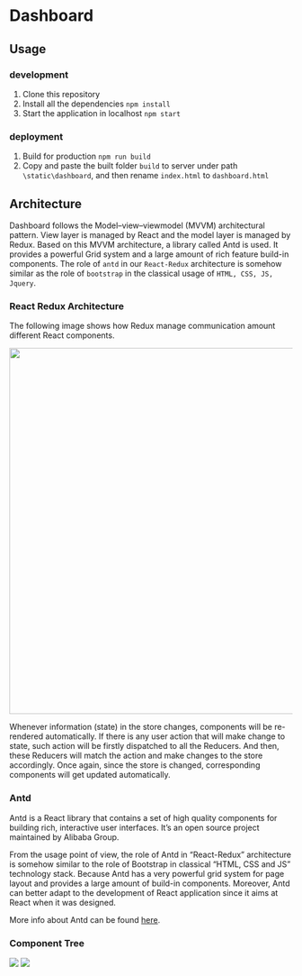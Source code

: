 # Dashboard 

## Usage

### development

1. Clone this repository
2. Install all the dependencies `npm install`
3. Start the application in localhost `npm start`

### deployment

1. Build for production `npm run build`
2. Copy and paste the built folder `build` to server under path `\static\dashboard`, and then rename `index.html` to `dashboard.html` 


## Architecture

Dashboard follows the Model–view–viewmodel (MVVM) architectural pattern. View layer is managed by React and the model layer is 
managed by Redux. Based on this MVVM architecture, a library called Antd is used. It provides a powerful Grid system and 
a large amount of rich feature build-in components. The role of `antd` in our `React-Redux` architecture is somehow similar as the role of
`bootstrap` in the classical usage of `HTML, CSS, JS, Jquery`.
 
### React Redux Architecture

The following image shows how Redux manage communication amount different React components.  

<img src="http://i.imgur.com/DUiL9yn.png" width="650">

Whenever information (state) in the store changes, components will be re-rendered automatically. 
If there is any user action that will make change to state, such action will be firstly dispatched to all the Reducers.
And then, these Reducers will match the action and make changes to the store accordingly. 
Once again, since the store is changed, corresponding components will get updated automatically.

### Antd

Antd is a React library that contains a set of high quality components for building rich, interactive user interfaces. It’s an open source project maintained by Alibaba Group.


From the usage point of view, the role of Antd in “React-Redux” architecture is somehow similar to the role of Bootstrap in classical “HTML, CSS and JS” technology stack. Because Antd has a very powerful grid system for page layout and provides a large amount of build-in components. Moreover, Antd can better adapt to the development of React application since it aims at React when it was designed.


More info about Antd can be found [here](https://ant.design/docs/react/introduce).


### Component Tree
![](https://github.com/shenlin192/myNotes/blob/master/Images/dashboard/dashboard_architecture_1%20.png)
![](https://github.com/shenlin192/myNotes/blob/master/Images/dashboard/dashboard_%20architecture_2.png)
